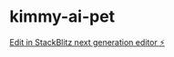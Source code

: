 # kimmy-ai-pet

[Edit in StackBlitz next generation editor ⚡️](https://stackblitz.com/~/github.com/umblox/kimmy-ai-pet)